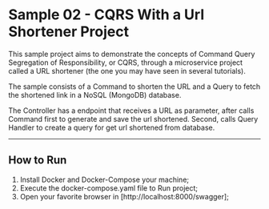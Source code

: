 # Sample 02 - CQRS With a Url Shortener Project

This sample project aims to demonstrate the concepts of Command Query Segregation of Responsibility, or CQRS, through a microservice project called a URL shortener (the one you may have seen in several tutorials).

The sample consists of a Command to shorten the URL and a Query to fetch the shortened link in a NoSQL (MongoDB) database. 

The Controller has a endpoint that receives a URL as parameter, after calls Command first to generate and save the url shortened. Second, calls Query Handler to create a query for get url shortened from database.

---

## How to Run

1. Install Docker and Docker-Compose your machine;
2. Execute the docker-compose.yaml file to Run project;
3. Open your favorite browser in [http://localhost:8000/swagger];
